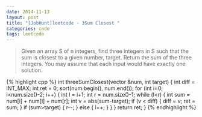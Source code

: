 ```yaml
---
date: 2014-11-13
layout: post
title: "[JobHunt]leetcode - 3Sum Closest "
categories: code
tags: leetcode
---
```


>Given an array S of n integers, find three integers in S such that the sum is closest to a given number, target. Return the sum of the three integers. You may assume that each input would have exactly one solution.

{% highlight cpp %}
int threeSumClosest(vector<int> &num, int target) {
    int diff = INT_MAX;
    int ret = 0;
    sort(num.begin(), num.end());
    for (int i=0; i<num.size()-2; i++) {
        int l = i+1;
        int r = num.size()-1;
        while (l<r) {
            int sum = num[i] + num[l] + num[r];
            int v = abs(sum-target);
            if (v < diff) {
                diff = v;
                ret = sum;
            }
            if (sum>target) {
                r--;
            } else {
                l++;
            }
        }
    }
    return ret;
}
{% endhighlight %}